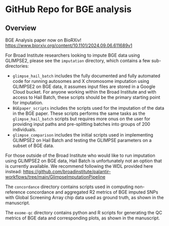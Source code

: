 # GitHub Repo for BGE analysis 

## Overview 

BGE Analysis paper now on BioRXiv! 
https://www.biorxiv.org/content/10.1101/2024.09.06.611689v1

For Broad Institute researchers looking to impute BGE data using GLIMPSE2, please see the `imputation` directory, which contains a few sub-directories:

- `glimpse_hail_batch` includes the fully documented and fully automated code for running autosomes and X chromosome imputation using GLIMPSE2 on BGE data, it assumes input files are stored in a Google Cloud bucket. For anyone working within the Broad Institute and with access to Hail Batch, these scripts should be the primary starting point for imputation. 
- `BGEpaper_scripts` includes the scripts used for the imputation of the data in the BGE paper. These scripts performs the same tasks as the `glimpse_hail_batch` scripts but requires more onus on the user for providing input paths and pre-splitting batches into groups of 200 individuals.
- `glimpse_comparison` includes the initial scripts used in implementing GLIMPSE2 on Hail Batch and testing the GLIMPSE parameters on a subset of BGE data.

For those outside of the Broad Institute who would like to run imputation using GLIMPSE2 on BGE data, Hail Batch is unfortunately not an option that is currently available. We recommend following the WDL provided here instead: https://github.com/broadinstitute/palantir-workflows/tree/main/GlimpseImputationPipeline 

The `concordance` directory contains scripts used in computing non-reference concordance and aggregated R2 metrics of BGE imputed SNPs with Global Screening Array chip data used as ground truth, as shown in the manuscript. 

The `exome-qc` directory contains python and R scripts for generating the QC metrics of BGE data and corresponding plots, as shown in the manuscript. 
